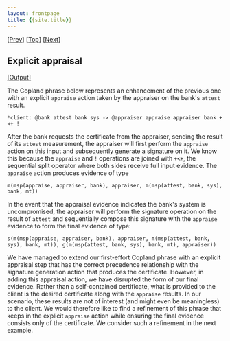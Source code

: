 ```yaml
---
layout: frontpage
title: {{site.title}} 
---
```


\[[Prev](./cba)\] \[[Top](../cert)\] \[[Next](./cba_appraise_sink)\]

## Explicit appraisal

<a href="cba_appraise.xhtml" target="_blank">[Output]</a>

The Copland phrase below represents an enhancement of the previous one
with an explicit `appraise` action taken by the appraiser on the
bank's `attest` result.

```
*client: @bank attest bank sys -> @appraiser appraise appraiser bank +<+ !
```

After the bank requests the certificate from the appraiser, sending
the result of its `attest` measurement, the appraiser will first
perform the `appraise` action on this input and subsequently generate
a signature on it.  We know this because the `appraise` and `!`
operations are joined with `+<+`, the sequential split operator where
both sides receive full input evidence.  The `appraise` action
produces evidence of type

    m(msp(appraise, appraiser, bank), appraiser, m(msp(attest, bank, sys), bank, mt))

In the event that the appraisal evidence indicates the bank's system
is uncompromised, the appraiser will perform the signature operation
on the result of `attest` and sequentially compose this signature with
the `appraise` evidence to form the final evidence of type:

    s(m(msp(appraise, appraiser, bank), appraiser, m(msp(attest, bank, sys), bank, mt)), g(m(msp(attest, bank, sys), bank, mt), appraiser))

We have managed to extend our first-effort Copland phrase with an
explicit appraisal step that has the correct precedence relationship
with the signature generation action that produces the certificate.
However, in adding this appraisal action, we have disrupted the form
of our final evidence.  Rather than a self-contained certificate, what
is provided to the client is the desired certificate along with the
`appraise` results.  In our scenario, these results are not of
interest (and might even be meaningless) to the client.  We would
therefore like to find a refinement of this phrase that keeps in the
explicit `appraise` action while ensuring the final evidence consists
only of the certificate.  We consider such a refinement in the next
example.

